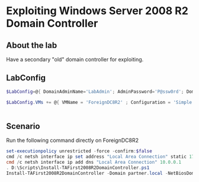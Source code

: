 ﻿# Exploiting Windows Server 2008 R2 Domain Controller

## About the lab

Have a secondary "old" domain controller for exploiting.

## LabConfig

```PowerShell
$LabConfig=@{ DomainAdminName='LabAdmin'; AdminPassword='P@ssw0rd'; DomainName='cyberdefense-rangers.local'; DomainNetbiosName='RANGERS'; Prefix = 'ThreatHunting-'; SwitchName = 'LabSwitch'; DCEdition='4'; Internet=$true ; AdditionalNetworksConfig=@(); VMs=@()}

$LabConfig.VMs += @{ VMName = 'ForeignDC8R2' ; Configuration = 'Simple'; ParentVHD = 'Win2008R2SP1_G1.vhdx' ; MemoryStartupBytes= 1GB ; MGMTNICs=1; AddToolsVHD=$True; Unattend="NoDjoin" ; Generation = 1; AdditionalLocalAdmin='LabAdmin'}
 
```

## Scenario

Run the following command directly on ForeignDC8R2

```PowerShell
set-executionpolicy unrestricted -force -confirm:$false
cmd /c netsh interface ip set address "Local Area Connection" static 172.16.0.1 255.255.255.0 10.0.0.1
cmd /c netsh interface ip add dns "Local Area Connection" 10.0.0.1
. D:\Scripts\Install-TAFirst2008R2DomainController.ps1
Install-TAFirst2008R2DomainController -Domain partner.local -NetBiosDomainName PARTNER -ADSite 'Nebrasca' -Domainlevel 4 -ForestLevel 4 -DSSafeModePassword 'P@ssw0rd'

```